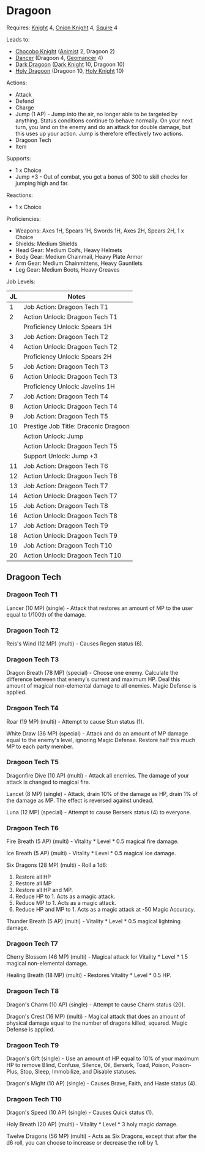 # Dragoon

Requires: [Knight](/Jobs/JobDetails/Knight.md) 4, [Onion Knight](/Jobs/JobDetails/OnionKnight.md) 4, [Squire](/Jobs/JobDetails/Squire.md) 4

Leads to:

- [Chocobo Knight](/Jobs/JobDetails/ChocoboKnight.md) ([Animist](/Jobs/JobDetails/Animist.md) 2, Dragoon 2)
- [Dancer](/Jobs/JobDetails/Dancer.md) (Dragoon 4, [Geomancer](/Jobs/JobDetails/Geomancer.md) 4)
- [Dark Dragoon](/Jobs/JobDetails/DarkDragoon.md) ([Dark Knight](/Jobs/JobDetails/DarkKnight.md) 10, Dragoon 10)
- [Holy Dragoon](/Jobs/JobDetails/HolyDragoon.md) (Dragoon 10, [Holy Knight](/Jobs/JobDetails/HolyKnight.md) 10)

Actions:

- Attack
- Defend
- Charge
- Jump (1 AP) - Jump into the air, no longer able to be targeted by anything. Status conditions continue to behave normally. On your next turn, you land on the enemy and do an attack for double damage, but this uses up your action. Jump is therefore effectively two actions.
- Dragoon Tech
- Item

Supports:

- 1 x Choice
- Jump +3 - Out of combat, you get a bonus of 300 to skill checks for jumping high and far.

Reactions:

- 1 x Choice

Proficiencies:

- Weapons: Axes 1H, Spears 1H, Swords 1H, Axes 2H, Spears 2H, 1 x Choice
- Shields: Medium Shields
- Head Gear: Medium Coifs, Heavy Helmets
- Body Gear: Medium Chainmail, Heavy Plate Armor
- Arm Gear: Medium Chainmittens, Heavy Gauntlets
- Leg Gear: Medium Boots, Heavy Greaves

Job Levels:

| JL | Notes |
| --- | --- |
| 1 | Job Action: Dragoon Tech T1
| 2 | Action Unlock: Dragoon Tech T1
|   | Proficiency Unlock: Spears 1H
| 3 | Job Action: Dragoon Tech T2
| 4 | Action Unlock: Dragoon Tech T2
|   | Proficiency Unlock: Spears 2H
| 5 | Job Action: Dragoon Tech T3
| 6 | Action Unlock: Dragoon Tech T3
|   | Proficiency Unlock: Javelins 1H
| 7 | Job Action: Dragoon Tech T4
| 8 | Action Unlock: Dragoon Tech T4
| 9 | Job Action: Dragoon Tech T5
| 10 | Prestige Job Title: Draconic Dragoon
|    | Action Unlock: Jump
|    | Action Unlock: Dragoon Tech T5
|    | Support Unlock: Jump +3
| 11 | Job Action: Dragoon Tech T6
| 12 | Action Unlock: Dragoon Tech T6
| 13 | Job Action: Dragoon Tech T7
| 14 | Action Unlock: Dragoon Tech T7
| 15 | Job Action: Dragoon Tech T8
| 16 | Action Unlock: Dragoon Tech T8
| 17 | Job Action: Dragoon Tech T9
| 18 | Action Unlock: Dragoon Tech T9
| 19 | Job Action: Dragoon Tech T10
| 20 | Action Unlock: Dragoon Tech T10

## Dragoon Tech

### Dragoon Tech T1

Lancer (10 MP) (single) - Attack that restores an amount of MP to the user equal to 1/100th of the damage.

### Dragoon Tech T2

Reis's Wind (12 MP) (multi) - Causes Regen status (6).

### Dragoon Tech T3

Dragon Breath (78 MP) (special) - Choose one enemy. Calculate the difference between that enemy's current and maximum HP. Deal this amount of magical non-elemental damage to all enemies. Magic Defense is applied.

### Dragoon Tech T4

Roar (19 MP) (multi) - Attempt to cause Stun status (1).

White Draw (36 MP) (special) - Attack and do an amount of MP damage equal to the enemy's level, ignoring Magic Defense. Restore half this much MP to each party member.

### Dragoon Tech T5

Dragonfire Dive (10 AP) (multi) - Attack all enemies. The damage of your attack is changed to magical fire.

Lancet (8 MP) (single) - Attack, drain 10% of the damage as HP, drain 1% of the damage as MP. The effect is reversed against undead.

Luna (12 MP) (special) - Attempt to cause Berserk status (4) to everyone.

### Dragoon Tech T6

Fire Breath (5 AP) (multi) - Vitality * Level * 0.5 magical fire damage.

Ice Breath (5 AP) (multi) - Vitality * Level * 0.5 magical ice damage.

Six Dragons (28 MP) (multi) - Roll a 1d6:

1. Restore all HP
2. Restore all MP
3. Restore all HP and MP.
4. Reduce HP to 1. Acts as a magic attack.
5. Reduce MP to 1. Acts as a magic attack.
6. Reduce HP and MP to 1. Acts as a magic attack at -50 Magic Accuracy.

Thunder Breath (5 AP) (multi) - Vitality * Level * 0.5 magical lightning damage.

### Dragoon Tech T7

Cherry Blossom (46 MP) (multi) - Magical attack for Vitality * Level * 1.5 magical non-elemental damage.

Healing Breath (18 MP) (multi) - Restores Vitality * Level * 0.5 HP.

### Dragoon Tech T8

Dragon's Charm (10 AP) (single) - Attempt to cause Charm status (20).

Dragon's Crest (16 MP) (multi) - Magical attack that does an amount of physical damage equal to the number of dragons killed, squared. Magic Defense is applied.

### Dragoon Tech T9

Dragon's Gift (single) - Use an amount of HP equal to 10% of your maximum HP to remove Blind, Confuse, Silence, Oil, Berserk, Toad, Poison, Poison-Plus, Stop, Sleep, Immobilize, and Disable statuses.

Dragon's Might (10 AP) (single) - Causes Brave, Faith, and Haste status (4).

### Dragoon Tech T10

Dragon's Speed (10 AP) (single) - Causes Quick status (1).

Holy Breath (20 AP) (multi) - Vitality * Level * 3 holy magic damage.

Twelve Dragons (56 MP) (multi) - Acts as Six Dragons, except that after the d6 roll, you can choose to increase or decrease the roll by 1.

